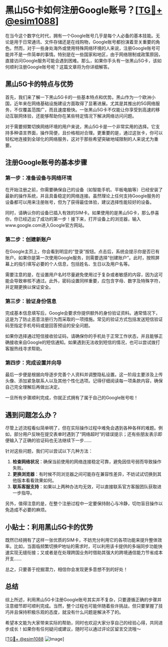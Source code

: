 # 黑山5G卡如何注册Google账号？[[TG💪+ @esim1088](https://t.me/s/esim1088)]

在当今这个数字化时代，拥有一个Google账号几乎是每个人必备的基本技能。无论是用于日常通讯、文件存储还是在线购物，Google账号都扮演着至关重要的角色。然而，对于一些身处海外或使用特殊网络环境的人来说，注册Google账号可能并不是一件简单的事情。特别是在一些国家和地区，由于网络限制或政策原因，直接访问Google服务可能会遇到困难。那么，如果你手头有一张黑山5G卡，该如何顺利注册Google账号呢？这篇文章将为你详细解答。

## 黑山5G卡的特点与优势

首先，我们来了解一下黑山5G卡的一些基本特点和优势。黑山作为一个欧洲小国，近年来在网络基础设施建设方面取得了显著进展。尤其是其推出的5G网络服务，不仅覆盖范围广，而且速度极快。一张黑山5G卡不仅能让你享受到高速的移动互联网体验，还能够帮助你在某些特定情况下解决网络访问问题。

对于需要频繁切换网络环境的用户来说，黑山5G卡是一个非常实用的选择。它支持多种语言界面，操作简便，且价格相对合理。更重要的是，通过这张卡，你可以轻松地连接到全球化的网络服务，这对于那些希望突破地域限制的人来说尤为重要。

## 注册Google账号的基本步骤

### 第一步：准备设备与网络环境

在开始注册之前，你需要确保自己的设备（如智能手机、平板电脑等）已经安装了最新的操作系统，并且具备稳定的网络连接。虽然理论上任何支持Google服务的设备都可以用来注册账号，但为了获得最佳体验，建议选择性能较好的设备。

同时，请确认你的设备已插入有效的SIM卡。如果使用的是黑山5G卡，那么恭喜你，你已经迈出了成功的第一步！接下来，打开设备上的浏览器，输入www.google.com进入Google官方网站。

### 第二步：创建新账户

在Google主页上，你会看到明显的“登录”按钮。点击后，系统会提示你是否已有账户。如果你是第一次使用Google服务，则需要选择“创建账户”。此时，按照屏幕上的指引填写必要的个人信息，包括姓名、生日以及用户名等。

需要注意的是，在设置用户名时尽量避免使用过于复杂或者敏感的内容，因为这可能会导致审核不通过。此外，密码设置同样重要，应包含字母、数字及特殊字符，并定期更换以保证安全。

### 第三步：验证身份信息

完成基本信息填写后，Google会要求你提供额外的身份验证资料。通常情况下，这是为了防止恶意注册行为而采取的一项措施。常见的验证方式包括发送短信验证码至指定手机号码或是回答预设的安全问题。

如果你选择通过短信接收验证码，请确保你的手机处于正常工作状态，并且能够正确接收来自Google的短信通知。如果遇到无法收到短信的情况，也可以尝试拨打客服热线寻求帮助。

### 第四步：完成设置并向导

最后一步便是根据向导逐步完善个人资料并调整隐私设置。这一阶段主要涉及上传头像、添加紧急联系人以及其他个性化选项。记得仔细阅读每一项条款内容，确保自己完全理解后再做出决定。

一旦所有步骤顺利完成，你就正式拥有了属于自己的Google账号啦！

## 遇到问题怎么办？

尽管上述流程看似简单明了，但在实际操作过程中难免会遇到各种各样的难题。例如，部分用户反映在提交表单时遇到了“网络超时”的错误提示；还有些朋友表示即便输入了正确的验证码也无法继续下一步……

针对这些问题，我们可以尝试以下几种方法：

1. **检查网络状况**：确保当前使用的网络连接稳定可靠，避免因信号弱而导致操作失败。
2. **更换浏览器**：有时候不同浏览器之间可能存在兼容性差异，不妨试试切换到其他版本看看效果如何。
3. **联系客服支持**：如果以上两种办法均无效，可以直接联系官方客服团队获取进一步指导。

另外，值得注意的是，在整个注册过程中一定要保持耐心与冷静，切勿盲目操作以免造成不必要的麻烦。

## 小贴士：利用黑山5G卡的优势

既然已经拥有了这样一张优质的SIM卡，不妨充分利用它的各项功能来提升整体效率。比如，当面临频繁切换IP地址的需求时，可以利用该卡提供的多端同步功能快速实现无缝衔接；又或者是在处理跨国业务时借助其强大的跨境通信能力节省成本开支……

总之，只要善于挖掘潜力，相信你会发现更多意想不到的好处！

## 总结

综上所述，利用黑山5G卡注册Google账号其实并不复杂，只要遵循正确的步骤并注意细节即可顺利完成。当然，整个过程也可能伴随着些许挑战，但只要掌握了技巧并且保持积极乐观的态度，就没有什么问题是解决不了的。

希望本文能为大家带来实际的帮助，同时也欢迎大家分享自己的经验心得，共同进步成长！如果你有任何疑问或建议，随时可以通过评论区留言交流哦～

[[TG💪+ @esim1088](https://t.me/s/esim1088) ![Image](https://i.postimg.cc/4NQfJmqS/Snipaste-2025-05-13-00-14-12.png)]